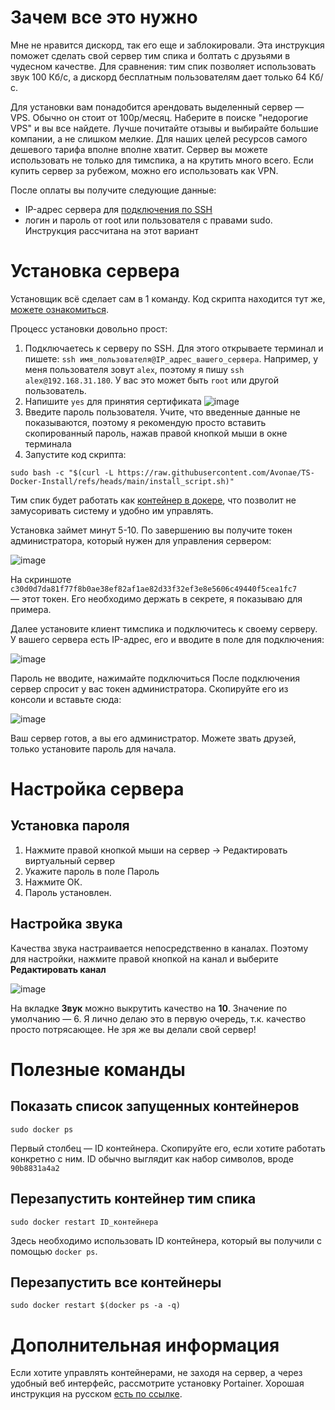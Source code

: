 # Зачем все это нужно
Мне не нравится дискорд, так его еще и заблокировали. Эта инструкция поможет сделать свой сервер тим спика и болтать с друзьями в чудесном качестве. 
Для сравнения: тим спик позволяет использовать звук 100 Кб/с, а дискорд бесплатным пользователям дает только 64 Кб/с.

Для установки вам понадобится арендовать выделенный сервер — VPS. Обычно он стоит от 100р/месяц. Наберите в поиске "недорогие VPS" и вы все найдете. Лучше почитайте отзывы и выбирайте большие компании, а не слишком мелкие. Для наших целей ресурсов самого дешевого тарифа вполне вполне хватит.
Сервер вы можете использовать не только для тимспика, а на крутить много всего. Если купить сервер за рубежом, можно его использовать как VPN.

После оплаты вы получите следующие данные:
- IP-адрес сервера для [подключения по SSH](https://firstvds.ru/technology/how-to-connect-to-the-server-via-ssh)
- логин и пароль от root или пользователя с правами sudo. Инструкция рассчитана на этот вариант

# Установка сервера
Установщик всё сделает сам в 1 команду. Код скрипта находится тут же, [можете ознакомиться](https://github.com/Avonae/TS-Docker-Install/blob/main/install_script.sh).

Процесс установки довольно прост:
1. Подключаетесь к серверу по SSH. Для этого открываете терминал и пишете: `ssh имя_пользователя@IP_адрес_вашего_сервера`. Например, у меня пользователя зовут `alex`, поэтому я пишу `ssh alex@192.168.31.180`. У вас это может быть `root` или другой пользователь.
2. Напишите `yes` для принятия сертификата
![image](https://github.com/user-attachments/assets/b6d021d1-69c0-4710-8a4c-134b3a0372b8)
3. Введите пароль пользователя. Учите, что введенные данные не показываются, поэтому я рекомендую просто вставить скопированный пароль, нажав правой кнопкой мыши в окне терминала
4. Запустите код скрипта:
```
sudo bash -c "$(curl -L https://raw.githubusercontent.com/Avonae/TS-Docker-Install/refs/heads/main/install_script.sh)"
```

Тим спик будет работать как [контейнер в докере](https://ru.wikipedia.org/wiki/Docker), что позволит не замусоривать систему и удобно им управлять.

Установка займет минут 5-10. По завершению вы получите токен администратора, который нужен для управления сервером:

![image](https://github.com/user-attachments/assets/3d3a1445-9566-46cd-b1ca-d3bd65245a1e)

На скриншоте `c30d0d7da81f77f8b0ae38ef82af1ae82d33f32ef3e8e5606c49440f5cea1fc7` — этот токен. Его необходимо держать в секрете, я показываю для примера.

Далее установите клиент тимспика и подключитесь к своему серверу. У вашего сервера есть IP-адрес, его и вводите в поле для подключения:

![image](https://github.com/user-attachments/assets/bb30250a-70db-4a2f-97e6-52dcb71b55a2)

Пароль не вводите, нажимайте подключиться
После подключения сервер спросит у вас токен администратора. Скопируйте его из консоли и вставьте сюда:

![image](https://github.com/user-attachments/assets/88852e0c-26b0-45c8-943b-a65d8cb2f86e)

Ваш сервер готов, а вы его администратор. Можете звать друзей, только установите пароль для начала.

# Настройка сервера
## Установка пароля
1. Нажмите правой кнопкой мыши на сервер → Редактировать виртуальный сервер
2. Укажите пароль в поле Пароль
3. Нажмите ОК.
4. Пароль установлен.

## Настройка звука
Качества звука настраивается непосредственно в каналах. Поэтому для настройки, нажмите правой кнопкой на канал и выберите **Редактировать канал**

![image](https://github.com/user-attachments/assets/93105d2e-711c-41f2-a2aa-d62a15f09237)

На вкладке **Звук** можно выкрутить качество на **10**. Значение по умолчанию — 6. Я лично делаю это в первую очередь, т.к. качество просто потрясающее. Не зря же вы делали свой сервер! 
# Полезные команды
## Показать список запущенных контейнеров
```
sudo docker ps
```
Первый столбец — ID контейнера. Скопируйте его, если хотите работать конкретно с ним. ID обычно выглядит как набор символов, вроде `90b8831a4a2`

## Перезапустить контейнер тим спика
```
sudo docker restart ID_контейнера 
```
Здесь необходимо использовать ID контейнера, который вы получили с помощью `docker ps`.
## Перезапустить все контейнеры
```
sudo docker restart $(docker ps -a -q)
```
# Дополнительная информация
Если хотите управлять контейнерами, не заходя на сервер, а через удобный веб интерфейс, рассмотрите установку Portainer. Хорошая инструкция на русском [есть по ссылке](https://timeweb.cloud/tutorials/docker/ustanovka-i-ispolzovanie-portainer).

